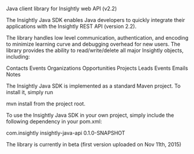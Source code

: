 Java client library for Insightly web API (v2.2)

The Insightly Java SDK enables Java developers to quickly integrate their applications with the Insightly REST API (version 2.2).

The library handles low level communication, authentication, and encoding to minimize learning curve and debugging overhead for new users. The library provides the ability to read/write/delete all major Insightly objects, including:

Contacts
Events
Organizations
Opportunities
Projects
Leads
Events
Emails
Notes

The Insightly Java SDK is implemented as a standard Maven project. To install it, simply run

mvn install
from the project root.

To use the Insightly Java SDK in your own project, simply include the following dependency in your pom.xml:

<dependency>
  <groupId>com.insightly</groupId>
  <artifactId>insightly-java-api</artifactId>
  <version>0.1.0-SNAPSHOT</version>
</dependency>



The library is currently in beta (first version uploaded on Nov 11th, 2015)
